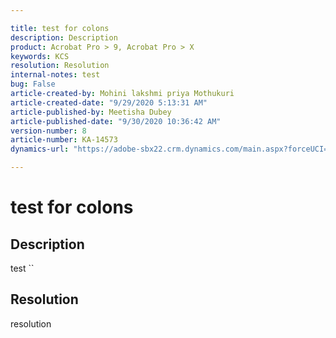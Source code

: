 ```yaml
---

title: test for colons  
description: Description  
product: Acrobat Pro > 9, Acrobat Pro > X  
keywords: KCS  
resolution: Resolution  
internal-notes: test  
bug: False  
article-created-by: Mohini lakshmi priya Mothukuri  
article-created-date: "9/29/2020 5:13:31 AM"  
article-published-by: Meetisha Dubey  
article-published-date: "9/30/2020 10:36:42 AM"  
version-number: 8  
article-number: KA-14573  
dynamics-url: "https://adobe-sbx22.crm.dynamics.com/main.aspx?forceUCI=1&pagetype=entityrecord&etn=knowledgearticle&id=2d0fa080-1202-eb11-a813-000d3a98f7e7"

---
```


# test for colons

## Description

test ``  

## Resolution

resolution
